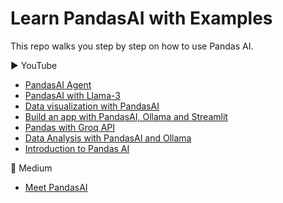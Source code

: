 # Learn PandasAI with Examples

This repo walks you step by step on how to use Pandas AI.

▶️ YouTube

- [PandasAI Agent](https://youtu.be/9nyiePIrtbE)
- [PandasAI with Llama-3](https://youtu.be/_dDaNgBDoHY)
- [Data visualization with PandasAI](https://youtu.be/j-FQnJvesH4)
- [Build an app with PandasAI, Ollama and Streamlit](https://youtu.be/-bt9grGmNvs)
- [Pandas with Groq API](https://youtu.be/C6R9JLHZDH0)
- [Data Analysis with PandasAI and Ollama](https://youtu.be/bw_e6xgGSTY)
- [Introduction to Pandas AI](https://youtu.be/aUds2W7A_FY)

🚀 Medium
- [Meet PandasAI](https://levelup.gitconnected.com/pandasai-unlocking-the-power-of-data-with-generative-ai-3196cbccba34)

